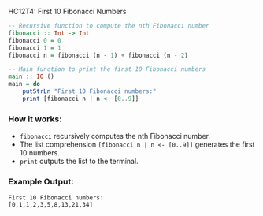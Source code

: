 HC12T4: First 10 Fibonacci Numbers

```haskell
-- Recursive function to compute the nth Fibonacci number
fibonacci :: Int -> Int
fibonacci 0 = 0
fibonacci 1 = 1
fibonacci n = fibonacci (n - 1) + fibonacci (n - 2)

-- Main function to print the first 10 Fibonacci numbers
main :: IO ()
main = do
    putStrLn "First 10 Fibonacci numbers:"
    print [fibonacci n | n <- [0..9]]
```

### How it works:

* `fibonacci` recursively computes the nth Fibonacci number.
* The list comprehension `[fibonacci n | n <- [0..9]]` generates the first 10 numbers.
* `print` outputs the list to the terminal.

### Example Output:

```
First 10 Fibonacci numbers:
[0,1,1,2,3,5,8,13,21,34]
```
